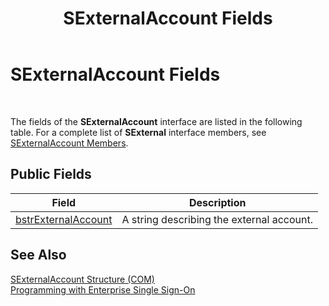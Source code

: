 ﻿---
title: SExternalAccount Fields
TOCTitle: SExternalAccount Fields
ms:assetid: 6747a580-cbbe-4d33-850d-5a4a70035f2a
ms:mtpsurl: https://msdn.microsoft.com/en-us/library/Aa771274(v=BTS.80)
ms:contentKeyID: 51528618
ms.date: 08/30/2017
mtps_version: v=BTS.80
---

# SExternalAccount Fields

 

The fields of the **SExternalAccount** interface are listed in the following table. For a complete list of **SExternal** interface members, see [SExternalAccount Members](sexternalaccount-members.md).

## Public Fields

<table>
<thead>
<tr class="header">
<th>Field</th>
<th>Description</th>
</tr>
</thead>
<tbody>
<tr class="odd">
<td><a href="sexternalaccount-bstrexternalaccount-field.md">bstrExternalAccount</a></td>
<td>A string describing the external account.</td>
</tr>
</tbody>
</table>


## See Also

[SExternalAccount Structure (COM)](sexternalaccount-structure-com.md)  
[Programming with Enterprise Single Sign-On](https://msdn.microsoft.com/library/aa704508\(v=bts.80\))

